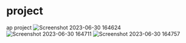 # project
ap project
![Screenshot 2023-06-30 164624](https://github.com/Aliiiranmanesh/project/assets/124519685/38a5711d-a7ab-4c1a-9d8e-f4885a106e5d)
![Screenshot 2023-06-30 164711](https://github.com/Aliiiranmanesh/project/assets/124519685/73205503-4880-403c-bcc0-9919943697f6)
![Screenshot 2023-06-30 164757](https://github.com/Aliiiranmanesh/project/assets/124519685/f43eac85-4e1f-4244-80fb-8b9dcefc1d12)
